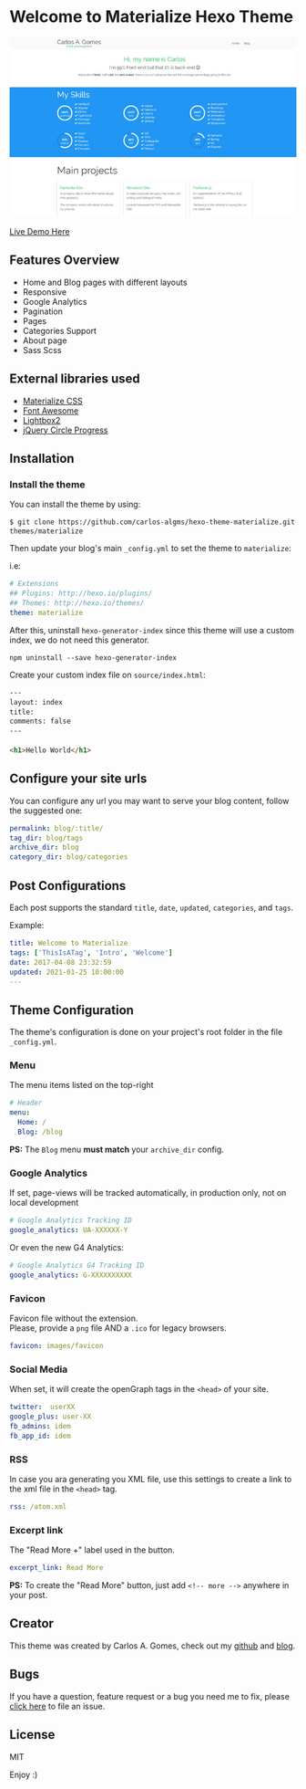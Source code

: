 # Welcome to Materialize Hexo Theme

![Screenshot](.github/images/_hexo-theme-materialize.jpg)

[Live Demo Here](https://carlos-algms.github.io/)

<!-- more -->

## Features Overview

- Home and Blog pages with different layouts
- Responsive
- Google Analytics
- Pagination
- Pages
- Categories Support
- About page
- Sass Scss

## External libraries used

- [Materialize CSS](https://materializecss.com/)
- [Font Awesome](https://fontawesome.com/icons/)
- [Lightbox2](https://github.com/lokesh/lightbox2)
- [jQuery Circle Progress](https://kottenator.github.io/jquery-circle-progress/)

## Installation

### Install the theme

You can install the theme by using:

```
$ git clone https://github.com/carlos-algms/hexo-theme-materialize.git themes/materialize
```

Then update your blog's main `_config.yml` to set the theme to `materialize`:

i.e:

```yaml
# Extensions
## Plugins: http://hexo.io/plugins/
## Themes: http://hexo.io/themes/
theme: materialize
```

After this, uninstall `hexo-generator-index`
since this theme will use a custom index, we do not need this generator.

```shell
npm uninstall --save hexo-generator-index
```

Create your custom index file on `source/index.html`:

```html
---
layout: index
title:
comments: false
---

<h1>Hello World</h1>
```

## Configure your site urls

You can configure any url you may want to serve your blog content,
follow the suggested one:

```yml
permalink: blog/:title/
tag_dir: blog/tags
archive_dir: blog
category_dir: blog/categories
```

## Post Configurations

Each post supports the standard `title`, `date`, `updated`, `categories`, and `tags`.

Example:

```yaml
title: Welcome to Materialize
tags: ['ThisIsATag', 'Intro', 'Welcome']
date: 2017-04-08 23:32:59
updated: 2021-01-25 10:00:00
---

```

## Theme Configuration

The theme's configuration is done on your project's root folder in the file `_config.yml`.

### Menu

The menu items listed on the top-right

```yaml
# Header
menu:
  Home: /
  Blog: /blog
```

**PS:** The `Blog` menu **must match** your `archive_dir` config.

### Google Analytics

If set, page-views will be tracked automatically, in production only, not on local development

```yaml
# Google Analytics Tracking ID
google_analytics: UA-XXXXXX-Y
```

Or even the new G4 Analytics:

```yaml
# Google Analytics G4 Tracking ID
google_analytics: G-XXXXXXXXXX
```

### Favicon

Favicon file without the extension.  
Please, provide a `png` file AND a `.ico` for legacy browsers.

```yaml
favicon: images/favicon
```

### Social Media

When set, it will create the openGraph tags in the `<head>` of your site.

```yaml
twitter:  userXX
google_plus: user-XX
fb_admins: idem
fb_app_id: idem
```

### RSS
In case you ara generating you XML file, use this settings to create a link to the xml file in the `<head>` tag.

```yaml
rss: /atom.xml
```

### Excerpt link

The "Read More +" label used in the button.

```yaml
excerpt_link: Read More
```

**PS:** To create the "Read More" button, just add `<!-- more -->` anywhere in your post.

## Creator

This theme was created by Carlos A. Gomes, check out my [github](https://github.com/carlos-algms) and [blog](http://carlos-algms.github.io/).

## Bugs

If you have a question, feature request or a bug you need me to fix, please [click here](https://github.com/carlos-algms/hexo-theme-materialize/issues/new) to file an issue.

## License

MIT

Enjoy :)
